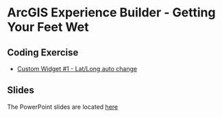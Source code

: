 # ArcGIS Experience Builder - Getting Your Feet Wet

## Coding Exercise ##
- [Custom Widget #1 - Lat/Long auto change][lab1]

## Slides ##
The PowerPoint slides are located [here][slides]

[lab1]: ./Exercises/widget1.md
[slides]: ./Slides/Web_AppBuilder_for_ArcGIS.pptx
